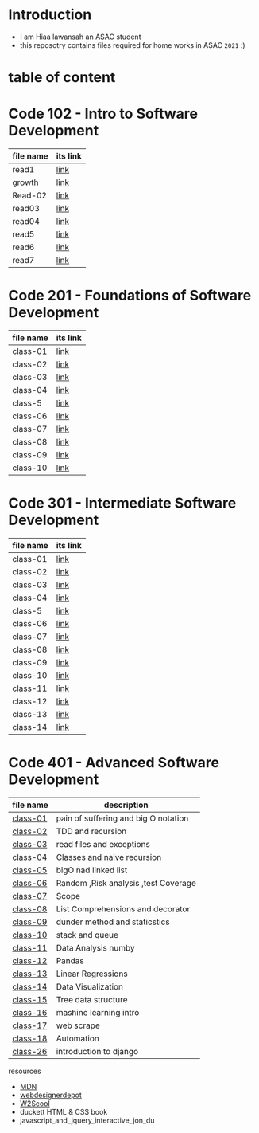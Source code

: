 # Introduction

- I am Hiaa lawansah an ASAC student
- this reposotry contains files required for home works in ASAC `2021` :)

# table of content

# Code 102 - Intro to Software Development

| file name | its link                                                 |
| --------- | -------------------------------------------------------- |
| read1     | [link](https://hayaa123.github.io/reading-notes/read1)   |
| growth    | [link](https://hayaa123.github.io/reading-notes/growth)  |
| Read-02   | [link](https://hayaa123.github.io/reading-notes/Read-02) |
| read03    | [link](https://hayaa123.github.io/reading-notes/read03)  |
| read04    | [link](https://hayaa123.github.io/reading-notes/read04)  |
| read5     | [link](https://hayaa123.github.io/reading-notes/read5)   |
| read6     | [link](https://hayaa123.github.io/reading-notes/read6)   |
| read7     | [link](https://hayaa123.github.io/reading-notes/read7)   |

# Code 201 - Foundations of Software Development

| file name | its link                                                  |
| --------- | --------------------------------------------------------- |
| class-01  | [link](https://hayaa123.github.io/reading-notes/class-01) |
| class-02  | [link](https://hayaa123.github.io/reading-notes/class-02) |
| class-03  | [link](https://hayaa123.github.io/reading-notes/class-03) |
| class-04  | [link](https://hayaa123.github.io/reading-notes/class-04) |
| class-5   | [link](https://hayaa123.github.io/reading-notes/class-5)  |
| class-06  | [link](https://hayaa123.github.io/reading-notes/class-06) |
| class-07  | [link](https://hayaa123.github.io/reading-notes/class-07) |
| class-08  | [link](https://hayaa123.github.io/reading-notes/class-08) |
| class-09  | [link](https://hayaa123.github.io/reading-notes/class-09) |
| class-10  | [link](https://hayaa123.github.io/reading-notes/class-10) |

# Code 301 - Intermediate Software Development

| file name | its link                                                      |
| --------- | ------------------------------------------------------------- |
| class-01  | [link](https://hayaa123.github.io/reading-notes/301/class-01) |
| class-02  | [link](https://hayaa123.github.io/reading-notes/301/class-02) |
| class-03  | [link](https://hayaa123.github.io/reading-notes/301/class-03) |
| class-04  | [link](https://hayaa123.github.io/reading-notes/301/class-04) |
| class-5   | [link](https://hayaa123.github.io/reading-notes/301/class-05) |
| class-06  | [link](https://hayaa123.github.io/reading-notes/301/class-06) |
| class-07  | [link](https://hayaa123.github.io/reading-notes/301/class-07) |
| class-08  | [link](https://hayaa123.github.io/reading-notes/301/class-08) |
| class-09  | [link](https://hayaa123.github.io/reading-notes/301/class-09) |
| class-10  | [link](https://hayaa123.github.io/reading-notes/301/class-10) |
| class-11  | [link](https://hayaa123.github.io/reading-notes/301/class-11) |
| class-12  | [link](https://hayaa123.github.io/reading-notes/301/class-12) |
| class-13  | [link](https://hayaa123.github.io/reading-notes/301/class-13) |
| class-14  | [link](https://hayaa123.github.io/reading-notes/301/class-14) |

# Code 401 - Advanced Software Development

| file name                                                         | description                          |
| ----------------------------------------------------------------- | ------------------------------------ |
| [class-01](https://hayaa123.github.io/reading-notes/401/class-01) | pain of suffering and big O notation |
| [class-02](https://hayaa123.github.io/reading-notes/401/class-02) | TDD and recursion                    |
| [class-03](https://hayaa123.github.io/reading-notes/401/class-03) | read files and exceptions            |
| [class-04](https://hayaa123.github.io/reading-notes/401/class-04) | Classes and naive recursion          |
| [class-05](https://hayaa123.github.io/reading-notes/401/class-05) | bigO nad linked list                 |
| [class-06](https://hayaa123.github.io/reading-notes/401/class-06) | Random ,Risk analysis ,test Coverage |
| [class-07](https://hayaa123.github.io/reading-notes/401/class-07) | Scope                                |
| [class-08](https://hayaa123.github.io/reading-notes/401/class-08) | List Comprehensions and decorator    |
| [class-09](https://hayaa123.github.io/reading-notes/401/class-09) | dunder method and staticstics        |
| [class-10](https://hayaa123.github.io/reading-notes/401/class-10) | stack and queue                      |
| [class-11](https://hayaa123.github.io/reading-notes/401/class-11) | Data Analysis numby                  |
| [class-12](https://hayaa123.github.io/reading-notes/401/class-12) | Pandas                               |
| [class-13](https://hayaa123.github.io/reading-notes/401/class-13) | Linear Regressions                   |
| [class-14](https://hayaa123.github.io/reading-notes/401/class-14) | Data Visualization                   |
| [class-15](https://hayaa123.github.io/reading-notes/401/class-15) | Tree data structure                  |
| [class-16](https://hayaa123.github.io/reading-notes/401/class-16) | mashine learning intro               |
| [class-17](https://hayaa123.github.io/reading-notes/401/class-17) | web scrape                           |
| [class-18](https://hayaa123.github.io/reading-notes/401/class-18) | Automation                           |
| [class-26](https://hayaa123.github.io/reading-notes/401/class-26) | introduction to django               |

resources

- [MDN](https://developer.mozilla.org/en-US/docs/Web/API/Canvas_API/Tutorial/Drawing_text#drawing_text)
- [webdesignerdepot](https://www.webdesignerdepot.com/2013/11/easily-create-stunning-animated-charts-with-chart-js/)
- [W2Scool](https://www.w3schools.com/)
- duckett HTML & CSS book
- javascript_and_jquery_interactive_jon_du
